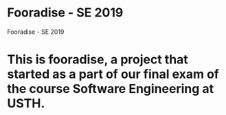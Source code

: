 # Fooradise - SE 2019
Fooradise - SE 2019
<h1>This is fooradise, a project that started as a part of our final exam of the course Software Engineering at USTH.</h1>

